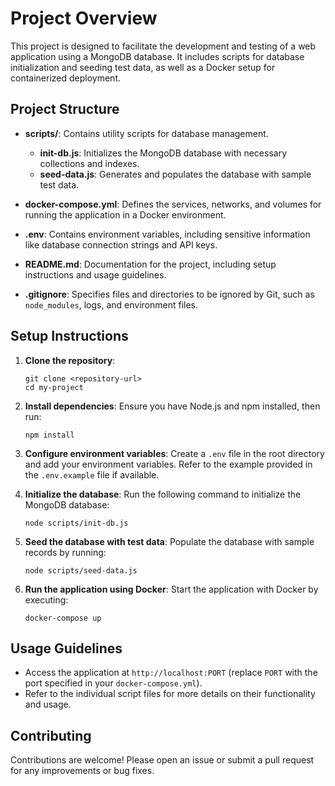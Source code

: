 # Project Overview

This project is designed to facilitate the development and testing of a web application using a MongoDB database. It includes scripts for database initialization and seeding test data, as well as a Docker setup for containerized deployment.

## Project Structure

- **scripts/**: Contains utility scripts for database management.
  - **init-db.js**: Initializes the MongoDB database with necessary collections and indexes.
  - **seed-data.js**: Generates and populates the database with sample test data.

- **docker-compose.yml**: Defines the services, networks, and volumes for running the application in a Docker environment.

- **.env**: Contains environment variables, including sensitive information like database connection strings and API keys.

- **README.md**: Documentation for the project, including setup instructions and usage guidelines.

- **.gitignore**: Specifies files and directories to be ignored by Git, such as `node_modules`, logs, and environment files.

## Setup Instructions

1. **Clone the repository**:
   ```
   git clone <repository-url>
   cd my-project
   ```

2. **Install dependencies**:
   Ensure you have Node.js and npm installed, then run:
   ```
   npm install
   ```

3. **Configure environment variables**:
   Create a `.env` file in the root directory and add your environment variables. Refer to the example provided in the `.env.example` file if available.

4. **Initialize the database**:
   Run the following command to initialize the MongoDB database:
   ```
   node scripts/init-db.js
   ```

5. **Seed the database with test data**:
   Populate the database with sample records by running:
   ```
   node scripts/seed-data.js
   ```

6. **Run the application using Docker**:
   Start the application with Docker by executing:
   ```
   docker-compose up
   ```

## Usage Guidelines

- Access the application at `http://localhost:PORT` (replace `PORT` with the port specified in your `docker-compose.yml`).
- Refer to the individual script files for more details on their functionality and usage.

## Contributing

Contributions are welcome! Please open an issue or submit a pull request for any improvements or bug fixes.
